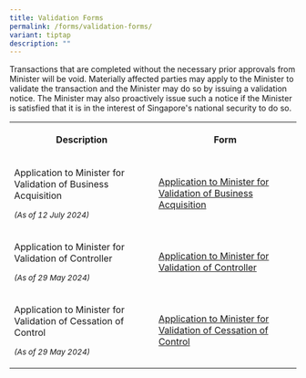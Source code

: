 ```yaml
---
title: Validation Forms
permalink: /forms/validation-forms/
variant: tiptap
description: ""
---
```

<p>Transactions that are completed without the necessary prior approvals
from Minister will be void. Materially affected parties may apply to the
Minister to validate the transaction and the Minister may do so by issuing
a validation notice. The Minister may also proactively issue such a notice
if the Minister is satisfied that it is in the interest of Singapore's
national security to do so.</p>
<table style="minWidth: 50px">
<colgroup>
<col>
<col>
</colgroup>
<tbody>
<tr>
<th rowspan="1" colspan="1">
<p>Description</p>
</th>
<th rowspan="1" colspan="1">
<p>Form</p>
</th>
</tr>
<tr>
<td rowspan="1" colspan="1">
<p>Application to Minister for Validation of Business Acquisition</p>
<p></p>
<p><em><sub>(As of 12 July 2024)</sub></em>
</p>
</td>
<td rowspan="1" colspan="1">
<p><a href="/files/Application_for_Validation_of_Business_Acquisition_9_July_2024.pdf" rel="noopener noreferrer nofollow" target="_blank">Application to Minister for Validation of Business Acquisition</a>
</p>
</td>
</tr>
<tr>
<td rowspan="1" colspan="1">
<p>Application to Minister for Validation of Controller</p>
<p></p>
<p><em><sub>(As of 29 May 2024)</sub></em>
</p>
</td>
<td rowspan="1" colspan="1">
<p><a href="/files/Application_for_Validation_of_Controller_29_May_2024.pdf" rel="noopener noreferrer nofollow" target="_blank">Application to Minister for Validation of Controller</a>
</p>
</td>
</tr>
<tr>
<td rowspan="1" colspan="1">
<p>Application to Minister for Validation of Cessation of Control</p>
<p></p>
<p><em><sub>(As of 29 May 2024)</sub></em>
</p>
</td>
<td rowspan="1" colspan="1">
<p><a href="/files/Application_for_Validation_of_Cessation_of_Control_29_May_2024.pdf" rel="noopener noreferrer nofollow" target="_blank">Application to Minister for Validation of Cessation of Control</a>
</p>
</td>
</tr>
</tbody>
</table>
<p>
<br>
</p>
<p></p>